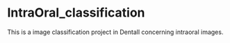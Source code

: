 # IntraOral_classification
This is a image classification project in Dentall concerning intraoral images.

